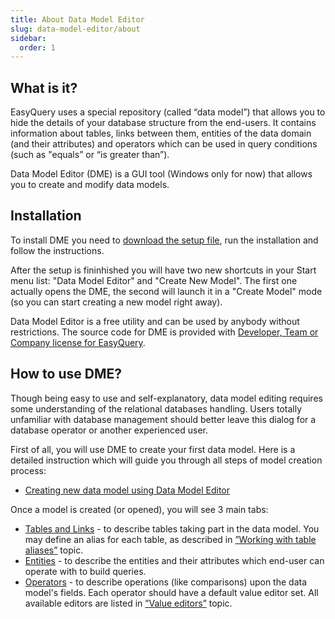```yaml
---
title: About Data Model Editor
slug: data-model-editor/about
sidebar:
  order: 1
---
```


## What is it?

EasyQuery uses a special repository (called “data model”) that allows you to hide the details of your database structure from the end-users. It contains information about tables, links between them, entities of the data domain (and their attributes) and operators which can be used in query conditions (such as "equals” or “is greater than”).

Data Model Editor (DME) is a GUI tool (Windows only for now) that allows you to create and modify  data models. 


## Installation

To install DME you need to [download the setup file](https://korzh.com/download/dme_setup.exe), run the installation and follow the instructions. 

After the setup is fininhished you will have two new shortcuts in your Start menu list: "Data Model Editor" and "Create New Model". The first one actually opens the DME, the second will launch it in a "Create Model" mode (so you can start creating a new model right away).

Data Model Editor is a free utility and can be used by anybody without restrictions. The source code for DME is provided with [Developer, Team or Company license for EasyQuery](https://korzh.com/easyquery/licensing).

## How to use DME?

Though being easy to use and self-explanatory, data model editing requires some understanding of the relational databases handling. Users totally unfamiliar with database management should better leave this dialog for a database operator or another experienced user.

First of all, you will use DME to create your first data model. Here is a detailed instruction which will guide you through all steps of model creation process:

 * [Creating new data model using Data Model Editor](/easyquery/docs/getting-started/working-with-data-model)

Once a model is created (or opened), you will see 3 main tabs:

* [Tables and Links](//data-model-editor/tables-links-page) - to describe tables taking part in the data model. You may define an alias for each table, as described in [”Working with table aliases”](//data-model-editor/working-with-aliases) topic.
* [Entities](//data-model-editor/entities-page) - to describe the entities and their attributes which end-user can operate with to build queries.
* [Operators](//data-model-editor/operators-page) - to describe operations (like comparisons) upon the data model's fields. Each operator should have a default value editor set. All available editors are listed in [”Value editors”](//data-model-editor/value-editors) topic.
